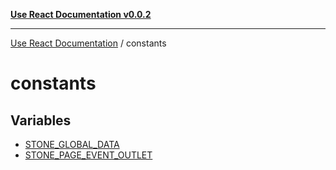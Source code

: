 [**Use React Documentation v0.0.2**](../README.md)

***

[Use React Documentation](../modules.md) / constants

# constants

## Variables

- [STONE\_GLOBAL\_DATA](variables/STONE_GLOBAL_DATA.md)
- [STONE\_PAGE\_EVENT\_OUTLET](variables/STONE_PAGE_EVENT_OUTLET.md)
